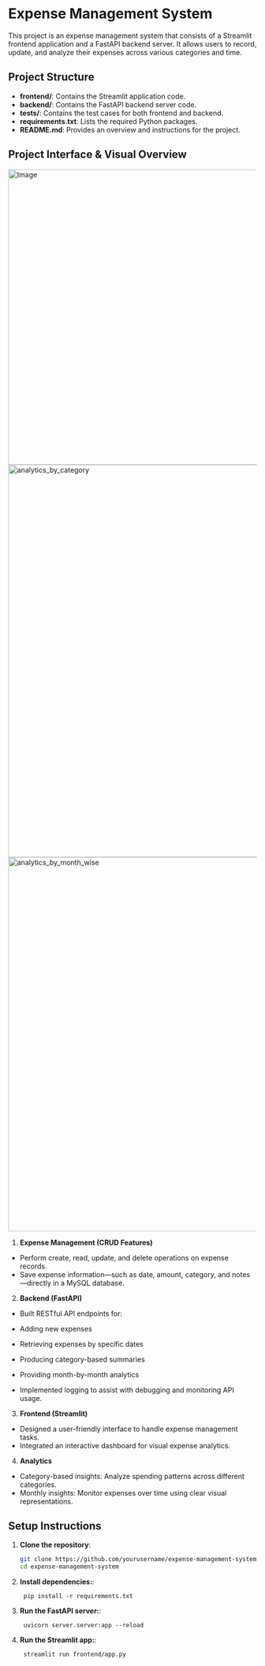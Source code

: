 # Expense Management System

This project is an expense management system that consists of a Streamlit frontend application and a FastAPI backend server. It allows users to record, update, and analyze their expenses across various categories and time. 


## Project Structure

- **frontend/**: Contains the Streamlit application code.
- **backend/**: Contains the FastAPI backend server code.
- **tests/**: Contains the test cases for both frontend and backend.
- **requirements.txt**: Lists the required Python packages.
- **README.md**: Provides an overview and instructions for the project.


## Project Interface & Visual Overview

<img width="675" height="599" alt="Image" src="https://github.com/user-attachments/assets/4ca3a2e1-7f10-4461-860f-38789447d382" />



<img width="668" height="796" alt="analytics_by_category" src="https://github.com/user-attachments/assets/4f992f98-db01-4935-ba28-dbe1e4388743" />



<img width="849" height="759" alt="analytics_by_month_wise" src="https://github.com/user-attachments/assets/f95e3514-be0a-457d-bcee-298eeec54e7e" />

1. **Expense Management (CRUD Features)**
- Perform create, read, update, and delete operations on expense records.
- Save expense information—such as date, amount, category, and notes—directly in a MySQL database.

2. **Backend (FastAPI)**
- Built RESTful API endpoints for:
- Adding new expenses

- Retrieving expenses by specific dates
- Producing category-based summaries
- Providing month-by-month analytics
- Implemented logging to assist with debugging and monitoring API usage.

3. **Frontend (Streamlit)**
- Designed a user-friendly interface to handle expense management tasks.
- Integrated an interactive dashboard for visual expense analytics.

4. **Analytics**
- Category-based insights: Analyze spending patterns across different categories.
- Monthly insights: Monitor expenses over time using clear visual representations.


















## Setup Instructions

1. **Clone the repository**:
   ```bash
   git clone https://github.com/yourusername/expense-management-system.git
   cd expense-management-system
   ```
1. **Install dependencies:**:   
   ```commandline
    pip install -r requirements.txt
   ```
1. **Run the FastAPI server:**:   
   ```commandline
    uvicorn server.server:app --reload
   ```
1. **Run the Streamlit app:**:   
   ```commandline
    streamlit run frontend/app.py
   ```
